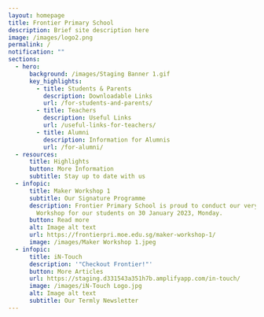 ```yaml
---
layout: homepage
title: Frontier Primary School
description: Brief site description here
image: /images/logo2.png
permalink: /
notification: ""
sections:
  - hero:
      background: /images/Staging Banner 1.gif
      key_highlights:
        - title: Students & Parents
          description: Downloadable Links
          url: /for-students-and-parents/
        - title: Teachers
          description: Useful Links
          url: /useful-links-for-teachers/
        - title: Alumni
          description: Information for Alumnis
          url: /for-alumni/
  - resources:
      title: Highlights
      button: More Information
      subtitle: Stay up to date with us
  - infopic:
      title: Maker Workshop 1
      subtitle: Our Signature Programme
      description: Frontier Primary School is proud to conduct our very first Maker
        Workshop for our students on 30 January 2023, Monday.
      button: Read more
      alt: Image alt text
      url: https://frontierpri.moe.edu.sg/maker-workshop-1/
      image: /images/Maker Workshop 1.jpeg
  - infopic:
      title: iN-Touch
      description: '"Checkout Frontier!"'
      button: More Articles
      url: https://staging.d331543a351h7b.amplifyapp.com/in-touch/
      image: /images/iN-Touch Logo.jpg
      alt: Image alt text
      subtitle: Our Termly Newsletter
---
```

